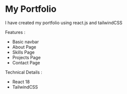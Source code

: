 # My Portfolio

I have created my portfolio using react.js and tailwindCSS

Features :
* Basic navbar
* About Page
* Skills Page
* Projects Page
* Contact Page

Technical Details :

* React 18 
* TailwindCSS

